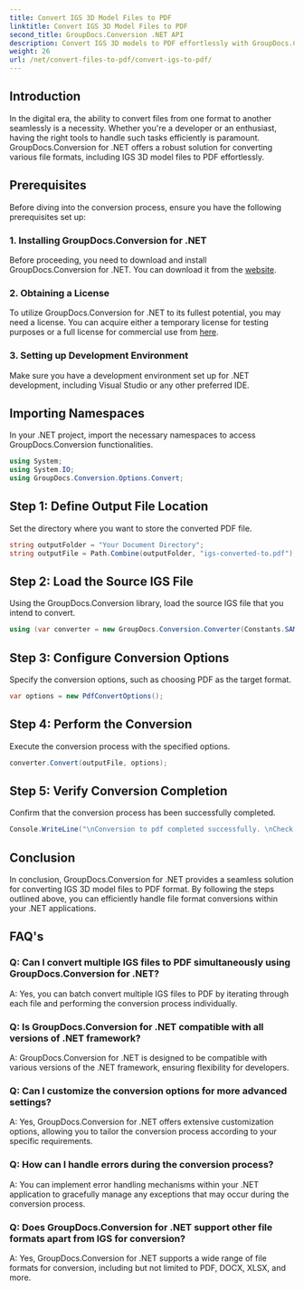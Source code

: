 ```yaml
---
title: Convert IGS 3D Model Files to PDF
linktitle: Convert IGS 3D Model Files to PDF
second_title: GroupDocs.Conversion .NET API
description: Convert IGS 3D models to PDF effortlessly with GroupDocs.Conversion for .NET. Download now for seamless file format conversion.
weight: 26
url: /net/convert-files-to-pdf/convert-igs-to-pdf/
---
```

## Introduction
In the digital era, the ability to convert files from one format to another seamlessly is a necessity. Whether you're a developer or an enthusiast, having the right tools to handle such tasks efficiently is paramount. GroupDocs.Conversion for .NET offers a robust solution for converting various file formats, including IGS 3D model files to PDF effortlessly.
## Prerequisites
Before diving into the conversion process, ensure you have the following prerequisites set up:
### 1. Installing GroupDocs.Conversion for .NET
Before proceeding, you need to download and install GroupDocs.Conversion for .NET. You can download it from the [website](https://releases.groupdocs.com/conversion/net/).
### 2. Obtaining a License
To utilize GroupDocs.Conversion for .NET to its fullest potential, you may need a license. You can acquire either a temporary license for testing purposes or a full license for commercial use from [here](https://purchase.groupdocs.com/buy).
### 3. Setting up Development Environment
Make sure you have a development environment set up for .NET development, including Visual Studio or any other preferred IDE.

## Importing Namespaces
In your .NET project, import the necessary namespaces to access GroupDocs.Conversion functionalities.
```csharp
using System;
using System.IO;
using GroupDocs.Conversion.Options.Convert;
```
## Step 1: Define Output File Location
Set the directory where you want to store the converted PDF file.
```csharp
string outputFolder = "Your Document Directory";
string outputFile = Path.Combine(outputFolder, "igs-converted-to.pdf");
```
## Step 2: Load the Source IGS File
Using the GroupDocs.Conversion library, load the source IGS file that you intend to convert.
```csharp
using (var converter = new GroupDocs.Conversion.Converter(Constants.SAMPLE_IGS))
```
## Step 3: Configure Conversion Options
Specify the conversion options, such as choosing PDF as the target format.
```csharp
var options = new PdfConvertOptions();
```
## Step 4: Perform the Conversion
Execute the conversion process with the specified options.
```csharp
converter.Convert(outputFile, options);
```
## Step 5: Verify Conversion Completion
Confirm that the conversion process has been successfully completed.
```csharp
Console.WriteLine("\nConversion to pdf completed successfully. \nCheck output in {0}", outputFolder);
```

## Conclusion
In conclusion, GroupDocs.Conversion for .NET provides a seamless solution for converting IGS 3D model files to PDF format. By following the steps outlined above, you can efficiently handle file format conversions within your .NET applications.
## FAQ's
### Q: Can I convert multiple IGS files to PDF simultaneously using GroupDocs.Conversion for .NET?
A: Yes, you can batch convert multiple IGS files to PDF by iterating through each file and performing the conversion process individually.
### Q: Is GroupDocs.Conversion for .NET compatible with all versions of .NET framework?
A: GroupDocs.Conversion for .NET is designed to be compatible with various versions of the .NET framework, ensuring flexibility for developers.
### Q: Can I customize the conversion options for more advanced settings?
A: Yes, GroupDocs.Conversion for .NET offers extensive customization options, allowing you to tailor the conversion process according to your specific requirements.
### Q: How can I handle errors during the conversion process?
A: You can implement error handling mechanisms within your .NET application to gracefully manage any exceptions that may occur during the conversion process.
### Q: Does GroupDocs.Conversion for .NET support other file formats apart from IGS for conversion?
A: Yes, GroupDocs.Conversion for .NET supports a wide range of file formats for conversion, including but not limited to PDF, DOCX, XLSX, and more.
